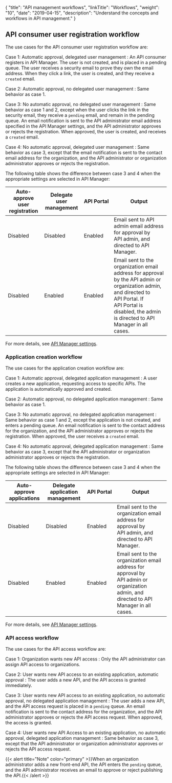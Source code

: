 {
    "title": "API management workflows",
    "linkTitle": "Workflows",
    "weight": "10",
    "date": "2019-04-15",
    "description": "Understand the concepts and workflows in API management."
}

## API consumer user registration workflow

The use cases for the API consumer user registration workflow are:

Case 1: Automatic approval, delegated user management
: An API consumer registers in API Manager. The user is not created, and is placed in a pending queue. The user receives a security email to prove they own the email address. When they click a link, the user is created, and they receive a `created` email.

Case 2: Automatic approval, no delegated user management
: Same behavior as case 1.

Case 3: No automatic approval, no delegated user management
: Same behavior as case 1 and 2, except when the user clicks the link in the security email, they receive a `pending` email, and remain in the pending queue. An email notification is sent to the API administrator email address specified in the API Manager settings, and the API administrator approves or rejects the registration. When approved, the user is created, and receives a `created` email.

Case 4: No automatic approval, delegated user management
: Same behavior as case 3, except that the email notification is sent to the contact email address for the organization, and the API administrator or organization administrator approves or rejects the registration.

The following table shows the difference between case 3 and 4 when the appropriate settings are selected in API Manager:

| Auto-approve user registration | Delegate user management | API Portal | Output |
|--------------------------------|--------------------------|------------|--------|
| Disabled                       | Disabled                 | Enabled    | Email sent to API admin email address for approval by API admin, and directed to API Manager. |
| Disabled                       | Enabled                  | Enabled    | Email sent to the organization email address for approval by the API admin or organization admin, and directed to API Portal. If API Portal is disabled, the admin is directed to API Manager in all cases. |

For more details, see [API Manager settings](/docs/apim_reference/api_mgmt_config_web#api-manager-settings).

### Application creation workflow

The use cases for the application creation workflow are:

Case 1: Automatic approval, delegated application management
: A user creates a new application, requesting access to specific APIs. The application is automatically approved and created.

Case 2: Automatic approval, no delegated application management
: Same behavior as case 1.

Case 3: No automatic approval, no delegated application management
: Same behavior as case 1 and 2, except the application is not created, and enters a pending queue. An email notification is sent to the contact address for the organization, and the API administrator approves or rejects the registration. When approved, the user receives a `created` email.

Case 4: No automatic approval, delegated application management
: Same behavior as case 3, except that the API administrator or organization administrator approves or rejects the registration.

The following table shows the difference between case 3 and 4 when the appropriate settings are selected in API Manager:

| Auto-approve applications | Delegate application management | API Portal | Output |
|---------------------------|---------------------------------|------------|--------|
| Disabled                  | Disabled                        | Enabled    | Email sent to the organization email address for approval by API admin, and directed to API Manager. |
| Disabled                  | Enabled                         | Enabled    | Email sent to the organization email address for approval by API admin or organization admin, and directed to API Manager in all cases. |

For more details, see [API Manager settings](/docs/apim_reference/api_mgmt_config_web/#api-manager-settings).

### API access workflow

The use cases for the API access workflow are:

Case 1: Organization wants new API access
: Only the API administrator can assign API access to organizations.

Case 2: User wants new API access to an existing application, automatic approval
: The user adds a new API, and the API access is granted immediately.

Case 3: User wants new API access to an existing application, no automatic approval, no delegated application management
: The user adds a new API, and the API access request is placed in a `pending` queue. An email notification is sent to the contact address for the organization, and the API administrator approves or rejects the API access request. When approved, the access is granted.

Case 4: User wants new API Access to an existing application, no automatic approval, delegated application management
: Same behavior as case 3, except that the API administrator or organization administrator approves or rejects the API access request.

{{< alert title="Note" color="primary" >}}When an organization administrator adds a new front-end API, the API enters the `pending` queue, and the API administrator receives an email to approve or reject publishing the API.{{< /alert >}}